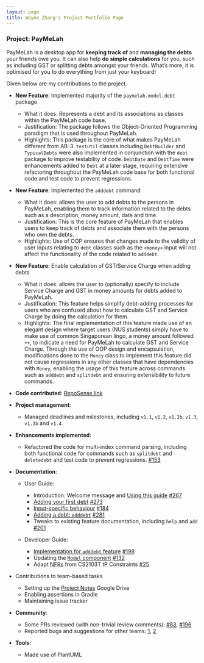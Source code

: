 ```yaml
---
layout: page
title: Wayne Zhang's Project Portfolio Page
---
```


### Project: PayMeLah

PayMeLah is a desktop app for **keeping track of** and **managing the debts** your friends owe you. It can also help **do simple calculations** for you, such as including GST or splitting debts amongst your friends. What’s more, it is optimised for you to do everything from just your keyboard!

Given below are my contributions to the project.

* **New Feature**: Implemented majority of the `paymelah.model.debt` package
  * What it does: Represents a debt and its associations as classes within the PayMeLah code base.
  * Justification: The package follows the Object-Oriented
  Programming paradigm that is used throughout PayMeLah.
  * Highlights: This package is the core of what makes PayMeLah different from AB-3. `testutil` classes including `DebtBuilder` and `TypicalDebts` were also implemented in conjunction with the `debt` package to improve testability of code. `DebtDate` and `DebtTime` were enhancements added to `Debt` at a later stage, requiring extensive refactoring throughout the PayMeLah code base for both functional code and test code to prevent regressions.

* **New Feature**: Implemented the `adddebt` command
  * What it does: allows the user to add debts to the persons in PayMeLah, enabling them to track information related to the debts such as a description, money amount, date and time.
  * Justification: This is the core feature of PayMeLah that enables users to keep track of debts and associate them with the persons who own the debts.
  * Highlights: Use of OOP ensures that changes made to the validity of user inputs relating to `debt` classes such as the `<money>` input will not affect the functionality of the code related to `adddebt`.
  
* **New Feature**: Enable calculation of GST/Service Charge when adding debts
  * What it does: allows the user to (optionally) specify to include Service Charge and GST in money amounts for debts added to PayMeLah.
  * Justification: This feature helps simplify debt-adding processes for users who are confused about how to calculate GST and Service Charge by doing the calculation for them.
  * Highlights: The final implementation of this feature made use of an elegant design where target users (NUS students) simply have to make use of common Singaporean lingo, a money amount followed `++`, to indicate a need for PayMeLah to calculate GST and Service Charge. Through the use of OOP design and encapsulation, modifications done to the `Money` class to implement this feature did not cause regressions in any other classes that have dependencies with `Money`, enabling the usage of this feature across commands such as `adddebt` and `splitdebt` and ensuring extensibility to future commands.

* **Code contributed**: [RepoSense link](https://nus-cs2103-ay2223s1.github.io/tp-dashboard/?search=&sort=groupTitle&sortWithin=title&timeframe=commit&mergegroup=&groupSelect=groupByRepos&breakdown=true&checkedFileTypes=docs~functional-code~test-code~other&since=2022-09-16&tabOpen=true&tabType=authorship&tabAuthor=waynezsy&tabRepo=AY2223S1-CS2103T-W13-3%2Ftp%5Bmaster%5D&authorshipIsMergeGroup=false&authorshipFileTypes=docs~functional-code~test-code~other&authorshipIsBinaryFileTypeChecked=false&authorshipIsIgnoredFilesChecked=false)

* **Project management**:
  * Managed deadlines and milestones, including `v1.1`, `v1.2`, `v1.2b`, `v1.3`, `v1.3b` and `v1.4`.

* **Enhancements implemented**:
  * Refactored the code for multi-index command parsing, including both functional code for commands such as `splitdebt` and `deletedebt` and test code to prevent regressions. [#153](https://github.com/AY2223S1-CS2103T-W13-3/tp/pull/153)

* **Documentation**:
  * User Guide:
    * Introduction: Welcome message and [Using this guide](https://ay2223s1-cs2103t-w13-3.github.io/tp/UserGuide.html#using-this-guide) [#267](https://github.com/AY2223S1-CS2103T-W13-3/tp/pull/267)
    * [Adding your first debt](https://ay2223s1-cs2103t-w13-3.github.io/tp/UserGuide.html#adding-your-first-debt) [#273](https://github.com/AY2223S1-CS2103T-W13-3/tp/pull/273)
    * [Input-specific behaviour](https://ay2223s1-cs2103t-w13-3.github.io/tp/UserGuide.html#input-specific-behavior) [#184](https://github.com/AY2223S1-CS2103T-W13-3/tp/pull/184)
    * [Adding a debt: `adddebt`](https://ay2223s1-cs2103t-w13-3.github.io/tp/UserGuide.html#adding-a-debt-adddebt) [#281](https://github.com/AY2223S1-CS2103T-W13-3/tp/pull/281)
    * Tweaks to existing feature documentation, including `help` and `add` [#201](https://github.com/AY2223S1-CS2103T-W13-3/tp/pull/201)

  * Developer Guide:
    * [Implementation for `adddebt` feature](https://ay2223s1-cs2103t-w13-3.github.io/tp/DeveloperGuide.html#add-debt-feature-adddebt) [#198](https://github.com/AY2223S1-CS2103T-W13-3/tp/pull/198)
    * Updating the [`Model` component](https://ay2223s1-cs2103t-w13-3.github.io/tp/DeveloperGuide.html#model-component) [#132](https://github.com/AY2223S1-CS2103T-W13-3/tp/pull/198)
    * Adapt [NFRs](https://ay2223s1-cs2103t-w13-3.github.io/tp/DeveloperGuide.html#non-functional-requirements) from CS2103T tP Constraints [#25](https://github.com/AY2223S1-CS2103T-W13-3/tp/pull/25)

* Contributions to team-based tasks
  * Setting up the [Project Notes](https://drive.google.com/drive/folders/1a8jihoOt0452rXVICKvYSJxma2WtFeSp) Google Drive
  * Enabling assertions in Gradle
  * Maintaining issue tracker

* **Community**:
  * Some PRs reviewed (with non-trivial review comments): [#83](https://github.com/AY2223S1-CS2103T-W13-3/tp/pull/83), [#196](https://github.com/AY2223S1-CS2103T-W13-3/tp/pull/196)
  * Reported bugs and suggestions for other teams: [1](https://github.com/AY2223S1-CS2103-F14-3/tp/issues/170), [2](https://github.com/AY2223S1-CS2103-F14-3/tp/issues/182)

* **Tools**:
  * Made use of PlantUML

